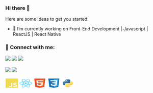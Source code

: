 
### Hi there 👋

Here are some ideas to get you started:

- 🔭 I’m currently working on Front-End Development | Javascript | ReactJS | React Native

### 📩 Connect with me:

<div style="backgroundcolor:red"> 
  <a href = "mailto:alperkilickaya@gmail.com"><img src="https://img.shields.io/badge/-Gmail-%23333?style=for-the-badge&logo=gmail&logoColor=white" target="_blank"></a>
  <a href="https://www.linkedin.com/in/alperkilickaya/" target="_blank"><img src="https://img.shields.io/badge/-LinkedIn-%230077B5?style=for-the-badge&logo=linkedin&logoColor=white" target="_blank"></a> 
  <a href="https://play.google.com/store/apps/developer?id=Alper+K%C4%B1l%C4%B1%C3%A7kaya"  target="_blank"><img src="https://img.shields.io/badge/-Google Play-%230077B5?style=for-the-badge&logo=android&logoColor=green&color=white" target="_blank"></a> 
</div>
<br>
<div align="left">
  <img height="220em" src="https://github-readme-stats.vercel.app/api?username=alperkilickaya&show_icons=true&theme=dracula&count_private=true"/>
  <img height="220em" src="https://github-readme-stats.vercel.app/api/top-langs/?username=alperkilickaya&layout=compact&langs_count=7&theme=dracula"/>
</div>
<div style="display: inline_block"><br>
  <img align="center" alt="Rafa-Js" height="30" width="40" src="https://raw.githubusercontent.com/devicons/devicon/master/icons/javascript/javascript-plain.svg">
  <img align="center" alt="Rafa-React" height="30" width="40" src="https://raw.githubusercontent.com/devicons/devicon/master/icons/react/react-original.svg">
  <img align="center" alt="Rafa-HTML" height="30" width="40" src="https://raw.githubusercontent.com/devicons/devicon/master/icons/html5/html5-original.svg">
  <img align="center" alt="Rafa-CSS" height="30" width="40" src="https://raw.githubusercontent.com/devicons/devicon/master/icons/css3/css3-original.svg">
  <img align="center" alt="Rafa-Python" height="30" width="40" src="https://raw.githubusercontent.com/devicons/devicon/master/icons/python/python-original.svg">
</div>

